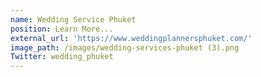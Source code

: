 ```yaml
---
name: Wedding Service Phuket
position: Learn More...
external_url: 'https://www.weddingplannersphuket.com/'
image_path: /images/wedding-services-phuket (3).png
Twitter: wedding_phuket
---
```


